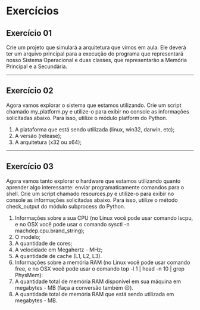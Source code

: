 # Exercícios

## Exercício 01
Crie um projeto que simulará a arquitetura que vimos em aula. Ele deverá ter um arquivo principal para a execução do programa que representará nosso Sistema Operacional e duas classes, que representarão a Memória Principal e a Secundária.

---
## Exercício 02
Agora vamos explorar o sistema que estamos utilizando. Crie um script chamado my_platform.py e utilize-o para exibir no console as informações solicitadas abaixo. Para isso, utilize o módulo platform do Python.
  1. A plataforma que está sendo utilizada (linux, win32, darwin, etc);
  2. A versão (release);
  3. A arquitetura (x32 ou x64);

---
## Exercício 03
Agora vamos tanto explorar o hardware que estamos utilizando quanto aprender algo interessante: enviar programaticamente comandos para o shell. Crie um script chamado resources.py e utilize-o para exibir no console as informações solicitadas abaixo. Para isso, utilize o método check_output do módulo subprocess do Python.
  1. Informações sobre a sua CPU (no Linux você pode usar comando lscpu, e no OSX você pode usar o comando sysctl -n machdep.cpu.brand_string);
  2. O modelo;
  3. A quantidade de cores;
  4. A velocidade em Megahertz - MHz;
  5. A quantidade de cache (L1, L2, L3).
  6. Informações sobre a memória RAM (no Linux você pode usar comando free, e no OSX você pode usar o comando top -l 1 | head -n 10 | grep PhysMem):
  7. A quantidade total de memória RAM disponível em sua máquina em megabytes - MB (faça a conversão também 😉).
  8. A quantidade total de memória RAM que está sendo utilizada em megabytes - MB.
